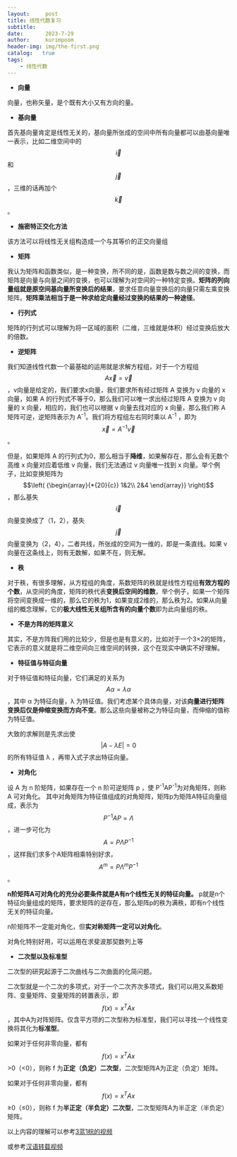 ```yaml
---
layout:     post
title: 线性代数复习
subtitle:   
date:       2023-7-29
author:     kurimpoom
header-img: img/the-first.png
catalog:   true
tags: 
    - 线性代数
---
```


- **向量**

向量，也称矢量，是个既有大小又有方向的量。

- **基向量**

首先基向量肯定是线性无关的，基向量所张成的空间中所有向量都可以由基向量唯一表示，比如二维空间中的$$\overrightarrow i $$ 和 $$\overrightarrow j $$ ，三维的话再加个 $$\overrightarrow k $$ 。

- **施密特正交化方法**

该方法可以将线性无关组构造成一个与其等价的正交向量组

- **矩阵**

我认为矩阵和函数类似，是一种变换，所不同的是，函数是数与数之间的变换，而矩阵是向量与向量之间的变换，也可以理解为对空间的一种特定变换。**矩阵的列向量组就是原空间基向量所变换后的结果**，要求任意向量变换后的向量只需左乘变换矩阵。**矩阵乘法相当于是一种求给定向量经过变换的结果的一种途径**。

- **行列式**

矩阵的行列式可以理解为将一区域的面积（二维，三维就是体积）经过变换后放大的倍数。

- **逆矩阵**

我们知道线性代数一个最基础的运用就是求解方程组，对于一个方程组 $$A\overrightarrow x  = \overrightarrow v $$ ，v向量是给定的，我们要求x向量，我们要求所有经过矩阵 A 变换为 v 向量的 x 向量，如果 A 的行列式不等于0，那么我们可以唯一求出经过矩阵 A 变换为 v 向量的 x 向量，相应的，我们也可以根据 v 向量去找对应的 x 向量，那么我们称 A 矩阵可逆，逆矩阵表示为 A<sup>-1</sup>。我们将方程组左右同时乘以 A<sup>-1</sup> ，即为 $$\overrightarrow x  = {A^{ - 1}}\overrightarrow v $$。

但是，如果矩阵 A 的行列式为0，那么相当于**降维**，如果解存在，那么会有无数个高维 x 向量对应着低维 v 向量，我们无法通过 v 向量唯一找到 x 向量。举个例子，比如变换矩阵为$$\left( {\begin{array}{*{20}{c}}
1&2\\
2&4
\end{array}} \right)$$，那么基失$$\overrightarrow i $$向量变换成了（1，2），基失$$\overrightarrow  j $$向量变换为（2，4），二者共线，所张成的空间为一维的，即是一条直线。如果 v 向量在这条线上，则有无数解，如果不在，则无解。

- **秩**

对于秩，有很多理解，从方程组的角度，系数矩阵的秩就是线性方程组**有效方程的个数**，从空间的角度，矩阵的秩代表**变换后空间的维数**，举个例子，如果一个矩阵将空间变换成一维的，那么它的秩为1，如果变成2维的，那么秩为2。如果从向量组的概念理解，它的**极大线性无关组所含有的向量个数**即为此向量组的秩。

- **不是方阵的矩阵意义**

其实，不是方阵我们用的比较少，但是也是有意义的，比如对于一个3×2的矩阵，它表示的意义就是将二维空间向三维空间的转换，这个在现实中确实不好理解。

- **特征值与特征向量**

对于特征值和特征向量，它们满足的关系为$$A\alpha  = \lambda \alpha $$，其中 α 为特征向量，λ 为特征值。我们考虑某个具体向量，对该**向量进行矩阵变换后仅是伸缩变换而方向不变**。那么这些向量被称之为特征向量，而伸缩的值称为特征值。

大致的求解则是先求出使$$\left \vert {A - \lambda E} \right \vert = 0$$ 的所有特征值 λ ，再带入式子求出特征向量。

- **对角化**

设 A 为 n 阶矩阵，如果存在一个 n 阶可逆矩阵 p ，使 P<sup>-1</sup>AP<sup>-1</sup>为对角矩阵，则称 A 可对角化。 其中对角矩阵为特征值组成的对角矩阵，矩阵p为矩阵A特征向量组成，表示为$${P^{ - 1}}AP = \Lambda $$，进一步可化为$$A = P\Lambda {P^{ - 1}}$$，这样我们求多个A矩阵相乘特别好求，$${A^m} = P{\Lambda ^m}{P^{ - 1}}$$。

**n阶矩阵A可对角化的充分必要条件就是A有n个线性无关的特征向量。** p就是n个特征向量组成的矩阵，要求矩阵的逆存在，那么矩阵p的秩为满秩，即有n个线性无关的特征向量。

n阶矩阵不一定能对角化，但**实对称矩阵一定可以对角化**。

对角化特别好用，可以运用在求斐波那契数列上等

- **二次型以及标准型**

二次型的研究起源于二次曲线与二次曲面的化简问题。

二次型就是一个二次的多项式，对于一个二次齐次多项式，我们可以用又系数矩阵、变量矩阵、变量矩阵的转置表示，即$$f(x) = {x^T}Ax$$，其中A为对阵矩阵。仅含平方项的二次型称为标准型，我们可以寻找一个线性变换将其化为**标准型**。

如果对于任何非零向量，都有$$f(x) = {x^T}Ax$$ >0（<0），则称 f 为**正定（负定）二次型**，二次型矩阵A为正定（负定）矩阵。

如果对于任何非零向量，都有$$f(x) = {x^T}Ax$$ ≥0（≤0），则称 f 为**半正定（半负定）二次型**，二次型矩阵A为半正定（半负定）矩阵。



以上内容的理解可以参考[3蓝1棕的视频](https://www.bilibili.com/video/BV1Ys411k7yQ/?spm_id_from=333.337.search-card.all.click&vd_source=00c4991834c6b02ceea2eda1af467383)

或参考[汉语转载视频](https://www.bilibili.com/video/BV1ib411t7YR/?spm_id_from=333.337.search-card.all.click&vd_source=00c4991834c6b02ceea2eda1af467383)